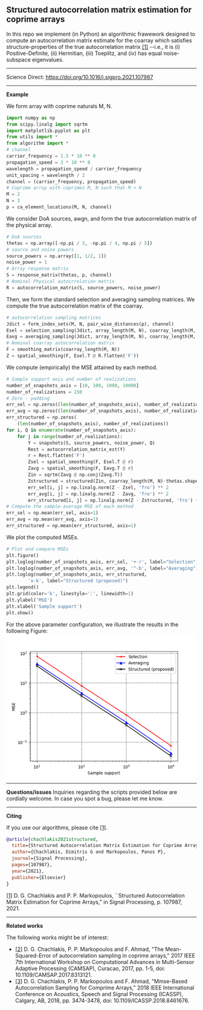 
## Structured autocorrelation matrix estimation for coprime arrays

In this repo we implement (in Python) an algorithmic frawework designed to compute an autocorrelation matrix estimate for the coarray which satisfies structure-properties of the true autocorrelation matrix [[1]](https://doi.org/10.1016/j.sigpro.2021.107987) --i.e., it is (i) Positive-Definite, (ii) Hermitian, (iii) Toeplitz, and (iv) has equal noise-subspace eigenvalues. 

---

Science Direct: https://doi.org/10.1016/j.sigpro.2021.107987

---

**Example**

We form array with coprime naturals M, N. 
```Python
import numpy as np
from scipy.linalg import sqrtm
import matplotlib.pyplot as plt
from utils import *
from algorithm import *
# channel
carrier_frequency = 1.5 * 10 ** 8
propagation_speed = 3 * 10 ** 8
wavelength = propagation_speed / carrier_frequency
unit_spacing = wavelength / 2
channel = (carrier_frequency, propagation_speed)
# Coprime array with coprimes M, N such that M < N
M = 2
N = 3
p = ca_element_locations(M, N, channel)
```



We consider DoA sources, awgn, and form the true autocorrelation matrix of the physical array.
```python
# DoA sources
thetas = np.array([-np.pi / 3, -np.pi / 4, np.pi / 5])
# source and noise powers
source_powers = np.array([1, 1/2, 1])
noise_power = 1
# Array response matrix
S = response_matrix(thetas, p, channel)
# Nominal Physical autocrrelation matrix
R = autocorrelation_matrix(S, source_powers, noise_power)
```

Then, we form the standard selection and averaging sampling matrices. We compute the true autocorrelation matrix of the coarray. 
```python
# autocorrelation sampling matrices
Jdict = form_index_sets(M, N, pair_wise_distances(p), channel)
Esel = selection_sampling(Jdict, array_length(M, N), coarray_length(M, N))
Eavg = averaging_sampling(Jdict, array_length(M, N), coarray_length(M, N))
# Nominal coarray autocorrelation matrix
F = smoothing_matrix(coarray_length(M, N))
Z = spatial_smoothing(F, Esel.T @ R.flatten('F'))
```


We compute (empirically) the MSE attained by each method.
```python
# Sample support axis and number of realizations
number_of_snapshots_axis = [10, 100, 1000, 10000]
number_of_realizations = 150
# Zero - padding
err_sel = np.zeros((len(number_of_snapshots_axis), number_of_realizations))
err_avg = np.zeros((len(number_of_snapshots_axis), number_of_realizations))
err_structured = np.zeros(
    (len(number_of_snapshots_axis), number_of_realizations))
for i, Q in enumerate(number_of_snapshots_axis):
    for j in range(number_of_realizations):
        Y = snapshots(S, source_powers, noise_power, Q)
        Rest = autocorrelation_matrix_est(Y)
        r = Rest.flatten('F')
        Zsel = spatial_smoothing(F, Esel.T @ r)
        Zavg = spatial_smoothing(F, Eavg.T @ r)
        Zin = sqrtm(Zavg @ np.conj(Zavg.T))
        Zstructured = structured(Zin, coarray_length(M, N)-thetas.shape[0])
        err_sel[i, j] = np.linalg.norm(Z - Zsel, 'fro') ** 2
        err_avg[i, j] = np.linalg.norm(Z - Zavg, 'fro') ** 2
        err_structured[i, j] = np.linalg.norm(Z - Zstructured, 'fro') ** 2
# Compute the sample-average MSE of each method
err_sel = np.mean(err_sel, axis=1)
err_avg = np.mean(err_avg, axis=1)
err_structured = np.mean(err_structured, axis=1)
```

We plot the computed MSEs. 
```python
# Plot and compare MSEs
plt.figure()
plt.loglog(number_of_snapshots_axis, err_sel, '+-r', label="Selection")
plt.loglog(number_of_snapshots_axis, err_avg, '^-b', label="Averaging")
plt.loglog(number_of_snapshots_axis, err_structured,
        'x-k', label="Structured (proposed)")
plt.legend()
plt.grid(color='k', linestyle=':', linewidth=1)
plt.ylabel('MSE')
plt.xlabel('Sample support')
plt.show()
```

For the above parameter configuration, we illustrate the results in the following Figure:
![](mse.png)

---
**Questions/issues**
Inquiries regarding the scripts provided below are cordially welcome. In case you spot a bug, please let me know. 

---
**Citing**

If you use our algorithms, please cite [[1]](https://doi.org/10.1016/j.sigpro.2021.107987).

```bibtex
@article{chachlakis2021structured,
  title={Structured Autocorrelation Matrix Estimation for Coprime Arrays},
  author={Chachlakis, Dimitris G and Markopoulos, Panos P},
  journal={Signal Processing},
  pages={107987},
  year={2021},
  publisher={Elsevier}
}
```
[[1]](https://doi.org/10.1016/j.sigpro.2021.107987) D. G. Chachlakis and P. P. Markopoulos, ``Structured Autocorrelation Matrix Estimation for Coprime Arrays," in Signal Processing, p. 107987, 2021.

---

**Related works**

The following works might be of interest:

* [[2]](https://ieeexplore.ieee.org/document/8313121) D. G. Chachlakis, P. P. Markopoulos and F. Ahmad, "The Mean-Squared-Error of autocorrelation sampling in coprime arrays," 2017 IEEE 7th International Workshop on Computational Advances in Multi-Sensor Adaptive Processing (CAMSAP), Curacao, 2017, pp. 1-5, doi: 10.1109/CAMSAP.2017.8313121.
* [[3]](https://ieeexplore.ieee.org/document/8461676) D. G. Chachlakis, P. P. Markopoulos and F. Ahmad, "Mmse-Based Autocorrelation Sampling for Comprime Arrays," 2018 IEEE International Conference on Acoustics, Speech and Signal Processing (ICASSP), Calgary, AB, 2018, pp. 3474-3478, doi: 10.1109/ICASSP.2018.8461676.
